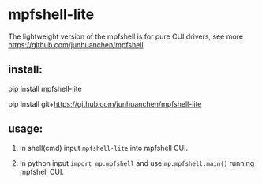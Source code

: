 # mpfshell-lite
The lightweight version of the mpfshell is for pure CUI drivers, see more https://github.com/junhuanchen/mpfshell.

## install:

pip install mpfshell-lite

pip install git+https://github.com/junhuanchen/mpfshell-lite

## usage:

1. in shell(cmd) input `mpfshell-lite` into mpfshell CUI.

2. in python input `import mp.mpfshell` and use `mp.mpfshell.main()` running mpfshell CUI.

